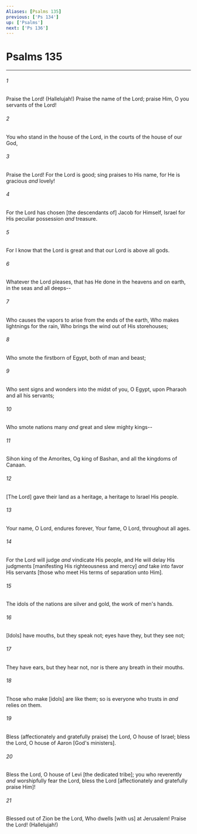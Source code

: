```yaml
---
Aliases: [Psalms 135]
previous: ['Ps 134']
up: ['Psalms']
next: ['Ps 136']
---
```

# Psalms 135

***














###### 1 






Praise the Lord! (Hallelujah!) Praise the name of the Lord; praise Him, O you servants of the Lord! 













###### 2 






You who stand in the house of the Lord, in the courts of the house of our God, 













###### 3 






Praise the Lord! For the Lord is good; sing praises to His name, for He is gracious _and_ lovely! 













###### 4 






For the Lord has chosen [the descendants of] Jacob for Himself, Israel for His peculiar possession _and_ treasure. 













###### 5 






For I know that the Lord is great and that our Lord is above all gods. 













###### 6 






Whatever the Lord pleases, that has He done in the heavens and on earth, in the seas and all deeps-- 













###### 7 






Who causes the vapors to arise from the ends of the earth, Who makes lightnings for the rain, Who brings the wind out of His storehouses; 













###### 8 






Who smote the firstborn of Egypt, both of man and beast; 













###### 9 






Who sent signs and wonders into the midst of you, O Egypt, upon Pharaoh and all his servants; 













###### 10 






Who smote nations many _and_ great and slew mighty kings-- 













###### 11 






Sihon king of the Amorites, Og king of Bashan, and all the kingdoms of Canaan. 













###### 12 






[The Lord] gave their land as a heritage, a heritage to Israel His people. 













###### 13 






Your name, O Lord, endures forever, Your fame, O Lord, throughout all ages. 













###### 14 






For the Lord will judge _and_ vindicate His people, and He will delay His judgments [manifesting His righteousness and mercy] _and_ take into favor His servants [those who meet His terms of separation unto Him]. 













###### 15 






The idols of the nations are silver and gold, the work of men's hands. 













###### 16 






[Idols] have mouths, but they speak not; eyes have they, but they see not; 













###### 17 






They have ears, but they hear not, nor is there any breath in their mouths. 













###### 18 






Those who make [idols] are like them; so is everyone who trusts in _and_ relies on them. 













###### 19 






Bless (affectionately and gratefully praise) the Lord, O house of Israel; bless the Lord, O house of Aaron [God's ministers]. 













###### 20 






Bless the Lord, O house of Levi [the dedicated tribe]; you who reverently _and_ worshipfully fear the Lord, bless the Lord [affectionately and gratefully praise Him]! 













###### 21 






Blessed out of Zion be the Lord, Who dwells [with us] at Jerusalem! Praise the Lord! (Hallelujah!)
